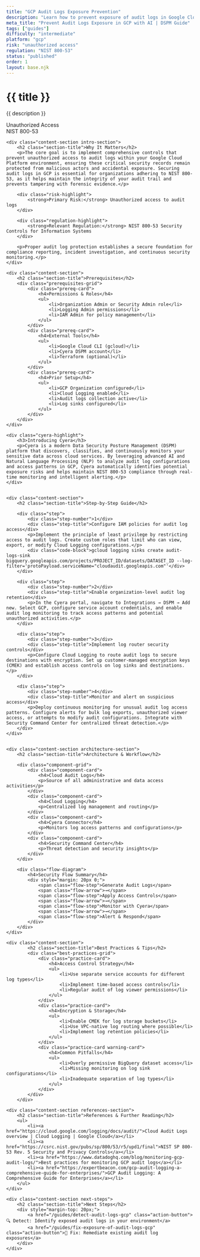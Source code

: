 ```yaml
---
title: "GCP Audit Logs Exposure Prevention"
description: "Learn how to prevent exposure of audit logs in Google Cloud Platform environments. Follow step-by-step guidance for NIST 800-53 compliance."
meta_title: "Prevent Audit Logs Exposure in GCP with AI | DSPM Guide"
tags: ["guides"]
difficulty: "intermediate"
platform: "gcp"
risk: "unauthorized access"
regulation: "NIST 800-53"
status: "published"
order: 1
layout: base.njk
---
```


<div class="container">
    <div class="header">
        <h1>{{ title }}</h1>
        <p>{{ description }}</p>
        <div class="badge">Unauthorized Access</div>
        <div class="badge regulation">NIST 800-53</div>
    </div>

    <div class="content-section intro-section">
        <h2 class="section-title">Why It Matters</h2>
        <p>The core goal is to implement comprehensive controls that prevent unauthorized access to audit logs within your Google Cloud Platform environment, ensuring these critical security records remain protected from malicious actors and accidental exposure. Securing audit logs in GCP is essential for organizations adhering to NIST 800-53, as it helps maintain the integrity of your audit trail and prevents tampering with forensic evidence.</p>
        
        <div class="risk-highlight">
            <strong>Primary Risk:</strong> Unauthorized access to audit logs
        </div>
        
        <div class="regulation-highlight">
            <strong>Relevant Regulation:</strong> NIST 800-53 Security Controls for Information Systems
        </div>
        
        <p>Proper audit log protection establishes a secure foundation for compliance reporting, incident investigation, and continuous security monitoring.</p>
    </div>

    <div class="content-section">
        <h2 class="section-title">Prerequisites</h2>
        <div class="prerequisites-grid">
            <div class="prereq-card">
                <h4>Permissions & Roles</h4>
                <ul>
                    <li>Organization Admin or Security Admin role</li>
                    <li>Logging Admin permissions</li>
                    <li>IAM Admin for policy management</li>
                </ul>
            </div>
            <div class="prereq-card">
                <h4>External Tools</h4>
                <ul>
                    <li>Google Cloud CLI (gcloud)</li>
                    <li>Cyera DSPM account</li>
                    <li>Terraform (optional)</li>
                </ul>
            </div>
            <div class="prereq-card">
                <h4>Prior Setup</h4>
                <ul>
                    <li>GCP Organization configured</li>
                    <li>Cloud Logging enabled</li>
                    <li>Audit logs collection active</li>
                    <li>Log sinks configured</li>
                </ul>
            </div>
        </div>
    </div>
	
    <div class="cyera-highlight">
        <h3>Introducing Cyera</h3>
        <p>Cyera is a modern Data Security Posture Management (DSPM) platform that discovers, classifies, and continuously monitors your sensitive data across cloud services. By leveraging advanced AI and Natural Language Processing (NLP) to analyze audit log configurations and access patterns in GCP, Cyera automatically identifies potential exposure risks and helps maintain NIST 800-53 compliance through real-time monitoring and intelligent alerting.</p>
    </div>
	

    <div class="content-section">
        <h2 class="section-title">Step-by-Step Guide</h2>
        
        <div class="step">
            <div class="step-number">1</div>
            <div class="step-title">Configure IAM policies for audit log access</div>
            <p>Implement the principle of least privilege by restricting access to audit logs. Create custom roles that limit who can view, export, or modify Cloud Logging configurations.</p>
            <div class="code-block">gcloud logging sinks create audit-logs-sink bigquery.googleapis.com/projects/PROJECT_ID/datasets/DATASET_ID --log-filter='protoPayload.serviceName="cloudaudit.googleapis.com"'</div>
        </div>

        <div class="step">
            <div class="step-number">2</div>
            <div class="step-title">Enable organization-level audit log retention</div>
            <p>In the Cyera portal, navigate to Integrations → DSPM → Add new. Select GCP, configure service account credentials, and enable audit log monitoring to track access patterns and potential unauthorized activities.</p>
        </div>

        <div class="step">
            <div class="step-number">3</div>
            <div class="step-title">Implement log router security controls</div>
            <p>Configure Cloud Logging to route audit logs to secure destinations with encryption. Set up customer-managed encryption keys (CMEK) and establish access controls on log sinks and destinations.</p>
        </div>

        <div class="step">
            <div class="step-number">4</div>
            <div class="step-title">Monitor and alert on suspicious access</div>
            <p>Deploy continuous monitoring for unusual audit log access patterns. Configure alerts for bulk log exports, unauthorized viewer access, or attempts to modify audit configurations. Integrate with Security Command Center for centralized threat detection.</p>
        </div>
    </div>


    <div class="content-section architecture-section">
        <h2 class="section-title">Architecture & Workflow</h2>
        
        <div class="component-grid">
            <div class="component-card">
                <h4>Cloud Audit Logs</h4>
                <p>Source of all administrative and data access activities</p>
            </div>
            <div class="component-card">
                <h4>Cloud Logging</h4>
                <p>Centralized log management and routing</p>
            </div>
            <div class="component-card">
                <h4>Cyera Connector</h4>
                <p>Monitors log access patterns and configurations</p>
            </div>
            <div class="component-card">
                <h4>Security Command Center</h4>
                <p>Threat detection and security insights</p>
            </div>
        </div>

        <div class="flow-diagram">
            <h4>Security Flow Summary</h4>
            <div style="margin: 20px 0;">
                <span class="flow-step">Generate Audit Logs</span>
                <span class="flow-arrow">→</span>
                <span class="flow-step">Apply Access Controls</span>
                <span class="flow-arrow">→</span>
                <span class="flow-step">Monitor with Cyera</span>
                <span class="flow-arrow">→</span>
                <span class="flow-step">Alert & Respond</span>
            </div>
        </div>
    </div>

	<div class="content-section">
	        <h2 class="section-title">Best Practices & Tips</h2>
	        <div class="best-practices-grid">
	            <div class="practice-card">
	                <h4>Access Control Strategy</h4>
	                <ul>
	                    <li>Use separate service accounts for different log types</li>
	                    <li>Implement time-based access controls</li>
	                    <li>Regular audit of log viewer permissions</li>
	                </ul>
	            </div>
	            <div class="practice-card">
	                <h4>Encryption & Storage</h4>
	                <ul>
	                    <li>Enable CMEK for log storage buckets</li>
	                    <li>Use VPC-native log routing where possible</li>
	                    <li>Implement log retention policies</li>
	                </ul>
	            </div>
	            <div class="practice-card warning-card">
	                <h4>Common Pitfalls</h4>
	                <ul>
	                    <li>Overly permissive BigQuery dataset access</li>
	                    <li>Missing monitoring on log sink configurations</li>
	                    <li>Inadequate separation of log types</li>
	                </ul>
	            </div>
	        </div>
	    </div>

    <div class="content-section references-section">
        <h2 class="section-title">References & Further Reading</h2>
        <ul>
            <li><a href="https://cloud.google.com/logging/docs/audit/">Cloud Audit Logs overview | Cloud Logging | Google Cloud</a></li>
            <li><a href="https://csrc.nist.gov/pubs/sp/800/53/r5/upd1/final">NIST SP 800-53 Rev. 5 Security and Privacy Controls</a></li>
            <li><a href="https://www.datadoghq.com/blog/monitoring-gcp-audit-logs/">Best practices for monitoring GCP audit logs</a></li>
            <li><a href="https://expertbeacon.com/gcp-audit-logging-a-comprehensive-guide-for-enterprises/">GCP Audit Logging: A Comprehensive Guide for Enterprises</a></li>
        </ul>
    </div>

    <div class="content-section next-steps">
        <h2 class="section-title">Next Steps</h2>
        <div style="margin-top: 20px;">
            <a href="/guides/detect-audit-logs-gcp" class="action-button">🔍 Detect: Identify exposed audit logs in your environment</a>
            <a href="/guides/fix-exposure-of-audit-logs-gcp" class="action-button">🔧 Fix: Remediate existing audit log exposures</a>
        </div>
    </div>
</div>